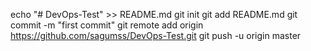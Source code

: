 echo "# DevOps-Test" >> README.md
git init
git add README.md
git commit -m "first commit"
git remote add origin https://github.com/sagumss/DevOps-Test.git
git push -u origin master
